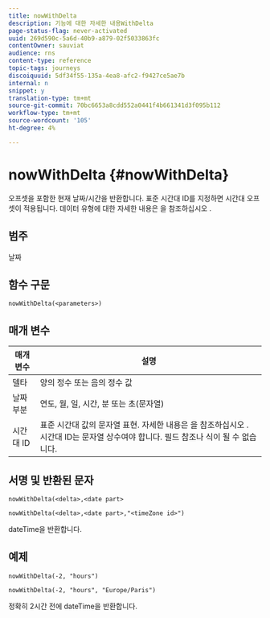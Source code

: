 ```yaml
---
title: nowWithDelta
description: 기능에 대한 자세한 내용WithDelta
page-status-flag: never-activated
uuid: 269d590c-5a6d-40b9-a879-02f5033863fc
contentOwner: sauviat
audience: rns
content-type: reference
topic-tags: journeys
discoiquuid: 5df34f55-135a-4ea8-afc2-f9427ce5ae7b
internal: n
snippet: y
translation-type: tm+mt
source-git-commit: 70bc6653a8cdd552a0441f4b661341d3f095b112
workflow-type: tm+mt
source-wordcount: '105'
ht-degree: 4%

---
```



# nowWithDelta {#nowWithDelta}

오프셋을 포함한 현재 날짜/시간을 반환합니다. 표준 시간대 ID를 지정하면 시간대 오프셋이 적용됩니다. 데이터 유형에 대한 자세한 내용은 을 참조하십시오 [](../expression/data-types.md).

## 범주

날짜

## 함수 구문

`nowWithDelta(<parameters>)`

## 매개 변수

| 매개 변수 | 설명 |
|--- |--- |
| 델타 | 양의 정수 또는 음의 정수 값 |
| 날짜 부분 | 연도, 월, 일, 시간, 분 또는 초(문자열) |
| 시간대 ID | 표준 시간대 값의 문자열 표현. 자세한 내용은 을 참조하십시오 [](../expression/data-types.md). 시간대 ID는 문자열 상수여야 합니다. 필드 참조나 식이 될 수 없습니다. |

## 서명 및 반환된 문자

`nowWithDelta(<delta>,<date part>`

`nowWithDelta(<delta>,<date part>,"<timeZone id>")`

dateTime을 반환합니다.

## 예제

`nowWithDelta(-2, "hours")`

`nowWithDelta(-2, "hours", "Europe/Paris")`

정확히 2시간 전에 dateTime을 반환합니다.
